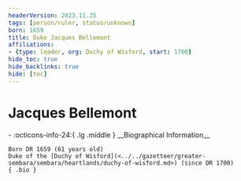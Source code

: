 ```yaml
---
headerVersion: 2023.11.25
tags: [person/ruler, status/unknown]
born: 1659
title: Duke Jacques Bellemont
affiliations:
- {type: leader, org: Duchy of Wisford, start: 1700}
hide_toc: true
hide_backlinks: true
hide: [toc]
---
```

# Jacques Bellemont
<div class="grid cards ext-narrow-margin ext-one-column" markdown>
- :octicons-info-24:{ .lg .middle } __Biographical Information__

    Born DR 1659 (61 years old)  
    Duke of the [Duchy of Wisford](<../../gazetteer/greater-sembara/sembara/heartlands/duchy-of-wisford.md>) (since DR 1700)  
    { .bio }

</div>



